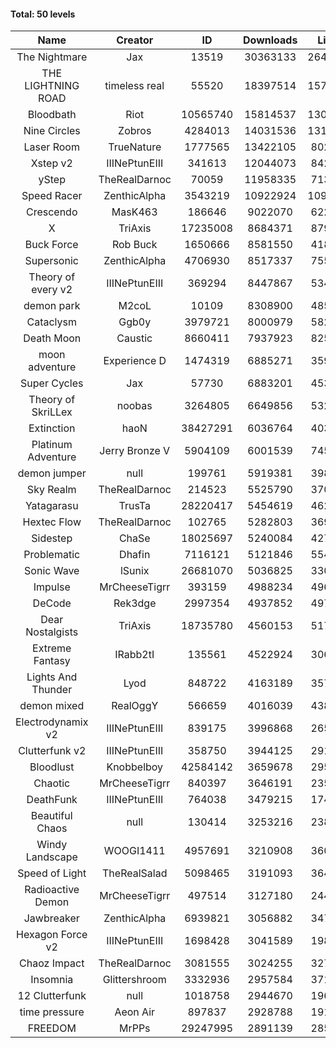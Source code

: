 #### Total: 50 levels

| Name | Creator | ID | Downloads | Likes |
|:---:|:---:|:---:|:---:|:---:|
| The Nightmare | Jax | 13519 | 30363133 | 2647762
| THE LIGHTNING ROAD | timeless real | 55520 | 18397514 | 1571706
| Bloodbath | Riot | 10565740 | 15814537 | 1304530
| Nine Circles | Zobros | 4284013 | 14031536 | 1310640
| Laser Room | TrueNature | 1777565 | 13422105 | 802459
| Xstep v2 | IIINePtunEIII | 341613 | 12044073 | 842084
| yStep | TheRealDarnoc | 70059 | 11958335 | 713305
| Speed Racer | ZenthicAlpha | 3543219 | 10922924 | 1095061
| Crescendo | MasK463 | 186646 | 9022070 | 622566
| X | TriAxis | 17235008 | 8684371 | 879699
| Buck Force | Rob Buck | 1650666 | 8581550 | 418276
| Supersonic | ZenthicAlpha | 4706930 | 8517337 | 755045
| Theory of every v2 | IIINePtunEIII | 369294 | 8447867 | 534386
| demon park | M2coL | 10109 | 8308900 | 485810
| Cataclysm | Ggb0y | 3979721 | 8000979 | 582649
| Death Moon  | Caustic | 8660411 | 7937923 | 825144
| moon adventure | Experience D | 1474319 | 6885271 | 359083
| Super Cycles | Jax | 57730 | 6883201 | 453945
| Theory of SkriLLex | noobas | 3264805 | 6649856 | 532711
| Extinction | haoN | 38427291 | 6036764 | 403725
| Platinum Adventure | Jerry Bronze V | 5904109 | 6001539 | 745745
| demon jumper | null | 199761 | 5919381 | 398724
| Sky Realm | TheRealDarnoc | 214523 | 5525790 | 370713
| Yatagarasu  | TrusTa | 28220417 | 5454619 | 462994
| Hextec Flow | TheRealDarnoc | 102765 | 5282803 | 369385
| Sidestep | ChaSe | 18025697 | 5240084 | 427306
| Problematic | Dhafin | 7116121 | 5121846 | 554079
| Sonic Wave | lSunix | 26681070 | 5036825 | 330487
| Impulse | MrCheeseTigrr | 393159 | 4988234 | 496529
| DeCode | Rek3dge | 2997354 | 4937852 | 497741
| Dear Nostalgists | TriAxis | 18735780 | 4560153 | 517002
| Extreme Fantasy | IRabb2tI | 135561 | 4522924 | 306339
| Lights And Thunder | Lyod | 848722 | 4163189 | 357566
| demon mixed | RealOggY | 566659 | 4016039 | 438706
| Electrodynamix v2 | IIINePtunEIII | 839175 | 3996868 | 265627
| Clutterfunk v2 | IIINePtunEIII | 358750 | 3944125 | 291002
| Bloodlust | Knobbelboy | 42584142 | 3659678 | 295289
| Chaotic | MrCheeseTigrr | 840397 | 3646191 | 235443
| DeathFunk | IIINePtunEIII | 764038 | 3479215 | 174005
| Beautiful Chaos | null | 130414 | 3253216 | 238978
| Windy Landscape | WOOGI1411 | 4957691 | 3210908 | 360172
| Speed of Light | TheRealSalad | 5098465 | 3191093 | 364598
| Radioactive Demon | MrCheeseTigrr | 497514 | 3127180 | 244333
| Jawbreaker | ZenthicAlpha | 6939821 | 3056882 | 347510
| Hexagon Force v2 | IIINePtunEIII | 1698428 | 3041589 | 198181
| Chaoz Impact | TheRealDarnoc | 3081555 | 3024255 | 327566
| Insomnia | Glittershroom | 3332936 | 2957584 | 371099
| 12 Clutterfunk | null | 1018758 | 2944670 | 196797
| time pressure | Aeon Air | 897837 | 2928788 | 191602
| FREEDOM | MrPPs | 29247995 | 2891139 | 285206

